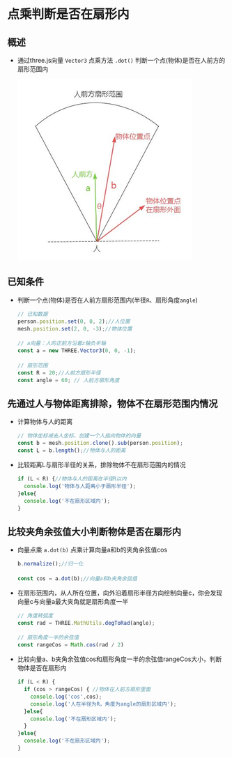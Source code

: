 # 点乘判断是否在扇形内

## 概述

+ 通过three.js向量 `Vector3` 点乘方法 `.dot()` 判断一个点(物体)是否在人前方的扇形范围内

  ![人前方扇形范围](images/人前方扇形范围.jpg)

## 已知条件

+ 判断一个点(物体)是否在人前方扇形范围内(半径`R`、扇形角度`angle`)

  ```js
  // 已知数据
  person.position.set(0, 0, 2);//人位置
  mesh.position.set(2, 0, -3);//物体位置

  // a向量：人的正前方沿着z轴负半轴
  const a = new THREE.Vector3(0, 0, -1);

  // 扇形范围
  const R = 20;//人前方扇形半径
  const angle = 60; // 人前方扇形角度
  ```

## 先通过人与物体距离排除，物体不在扇形范围内情况

+ 计算物体与人的距离

  ```js
  // 物体坐标减去人坐标，创建一个人指向物体的向量
  const b = mesh.position.clone().sub(person.position);
  const L = b.length();//物体与人的距离
  ```

+ 比较距离L与扇形半径的关系，排除物体不在扇形范围内的情况

  ```js
  if (L < R) {//物体与人的距离在半径R以内
    console.log('物体与人距离小于扇形半径');
  }else{
    console.log('不在扇形区域内');
  }
  ```

## 比较夹角余弦值大小判断物体是否在扇形内

+ 向量点乘 `a.dot(b)` 点乘计算向量a和b的夹角余弦值cos

  ```js
  b.normalize();//归一化

  const cos = a.dot(b);//向量a和b夹角余弦值
  ```

+ 在扇形范围内，从人所在位置，向外沿着扇形半径方向绘制向量c，你会发现向量c与向量a最大夹角就是扇形角度一半

  ```js
  // 角度转弧度
  const rad = THREE.MathUtils.degToRad(angle);

  // 扇形角度一半的余弦值
  const rangeCos = Math.cos(rad / 2)
  ```

+ 比较向量a、b夹角余弦值cos和扇形角度一半的余弦值rangeCos大小，判断物体是否在扇形内

  ```js
  if (L < R) {
    if (cos > rangeCos) { //物体在人前方扇形里面
      console.log('cos',cos);
      console.log('人在半径为R，角度为angle的扇形区域内');
    }else{
      console.log('不在扇形区域内');
    }
  }else{
    console.log('不在扇形区域内');
  }
  ```
